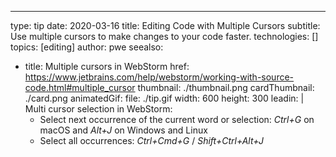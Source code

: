 ---
type: tip
date: 2020-03-16
title: Editing Code with Multiple Cursors
subtitle: Use multiple cursors to make changes to your code faster.
technologies: []
topics: [editing]
author: pwe
seealso:
- title: Multiple cursors in WebStorm
  href: https://www.jetbrains.com/help/webstorm/working-with-source-code.html#multiple_cursor
thumbnail: ./thumbnail.png
cardThumbnail: ./card.png
animatedGif:
  file: ./tip.gif
  width: 600
  height: 300
leadin: |
  Multi cursor selection in WebStorm:
  - Select next occurrence of the current word or selection: *Ctrl+G* on macOS and *Alt+J* on Windows and Linux
  - Select all occurrences: *Ctrl+Cmd+G* / *Shift+Ctrl+Alt+J*

